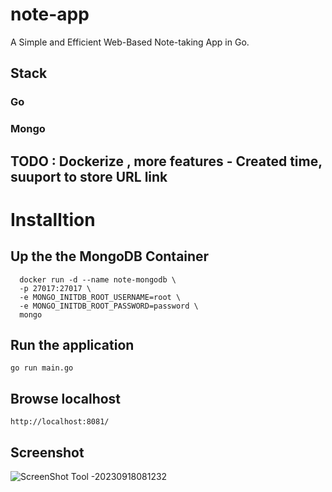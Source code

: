 # note-app
A Simple and Efficient Web-Based Note-taking App in Go.

## Stack
### Go
### Mongo

## TODO : Dockerize , more features - Created time, suuport to store URL link


# Installtion 

## Up the the MongoDB Container 

```                   
  docker run -d --name note-mongodb \          
  -p 27017:27017 \
  -e MONGO_INITDB_ROOT_USERNAME=root \
  -e MONGO_INITDB_ROOT_PASSWORD=password \
  mongo
``````
## Run the application

```go run main.go```

## Browse localhost

``` http://localhost:8081/ ```

## Screenshot
![ScreenShot Tool -20230918081232](https://github.com/gopheramol/note-app/assets/113489087/6d6adfd5-1cfd-4318-8ae8-0d445f11aa8b)
